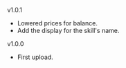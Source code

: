 v1.0.1
* Lowered prices for balance.
* Add the display for the skill's name.

v1.0.0
* First upload.